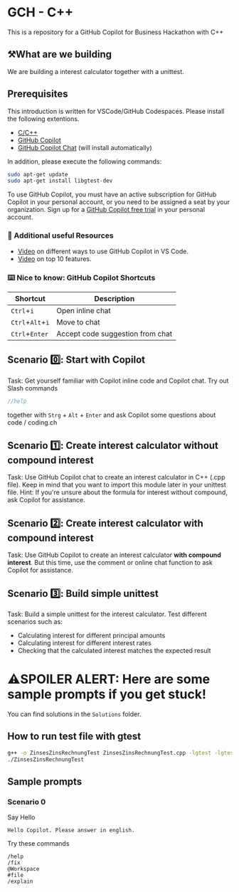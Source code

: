 # GCH - C++

This is a repository for a GitHub Copilot for Business Hackathon with C++

## ⚒️What are we building
We are building a interest calculator together with a unittest. 

## Prerequisites 
This introduction is written for VSCode/GitHub Codespaces. Please install the following extentions. 

- [C/C++](https://marketplace.visualstudio.com/items?itemName=ms-vscode.cpptools) 
- [GitHub Copilot](https://marketplace.visualstudio.com/items?itemName=GitHub.copilot)
- [GitHub Copilot Chat](https://marketplace.visualstudio.com/items?itemName=GitHub.copilot-chat) (will install automatically)

In addition, please execute the following commands:
```bash
sudo apt-get update
sudo apt-get install libgtest-dev
```

To use GitHub Copilot, you must have an active subscription for GitHub Copilot in your personal account, or you need to be assigned a seat by your organization. Sign up for a [GitHub Copilot free trial](https://github.com/settings/copilot) in your personal account.

### 📖 Additional useful Resources

- [Video](https://www.youtube.com/watch?v=jXp5D5ZnxGM) on different ways to use GitHub Copilot in VS Code.
- [Video](https://www.youtube.com/watch?v=2nPoiUJpDaU) on top 10 features.

### ⌨️ Nice to know: GitHub Copilot Shortcuts

| Shortcut | Description |
| --- | --- |
| `Ctrl`+`i` | Open inline chat |
| `Ctrl`+`Alt`+`i` | Move to chat |
| `Ctrl`+`Enter` | Accept code suggestion from chat |

## Scenario 0️⃣: Start with Copilot
Task: Get yourself familiar with Copilot inline code and Copilot chat. Try out Slash commands

```cpp
//help
```
together with `Strg` + `Alt` + `Enter` and ask Copilot some questions about code / coding.ch

## Scenario 1️⃣: Create interest calculator without compound interest
Task: Use GitHub Copilot chat to create an interest calculator in C++ (.cpp file). Keep in mind that you want to import this module later in your unittest file.
Hint: If you're unsure about the formula for interest without compound, ask Copilot for assistance.

## Scenario 2️⃣: Create interest calculator with compound interest
Task: Use GitHub Copilot to create an interest calculator **with compound interest**. But this time, use the comment or online chat function to ask Copilot for assistance.

## Scenario 3️⃣: Build simple unittest 
Task: Build a simple unittest for the interest calculator. Test different scenarios such as:
- Calculating interest for different principal amounts
- Calculating interest for different interest rates
- Checking that the calculated interest matches the expected result


# ⚠️SPOILER ALERT: Here are some sample prompts if you get stuck!
You can find solutions in the `Solutions` folder.
## How to run test file with gtest
```bash
g++ -o ZinsesZinsRechnungTest ZinsesZinsRechnungTest.cpp -lgtest -lgtest_main -pthread
./ZinsesZinsRechnungTest
```

## Sample prompts

### Scenario 0
Say Hello
```
Hello Copilot. Please answer in english.
```

Try these commands
```
/help
/fix
@Workspace
#file
/explain
```